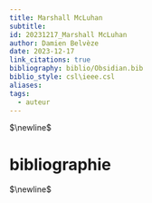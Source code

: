 ```yaml
---
title: Marshall McLuhan
subtitle: 
id: 20231217_Marshall McLuhan
author: Damien Belvèze
date: 2023-12-17
link_citations: true
bibliography: biblio/Obsidian.bib
biblio_style: csl\ieee.csl
aliases: 
tags:
  - auteur
---
```




$\newline$
# bibliographie
$\newline$






